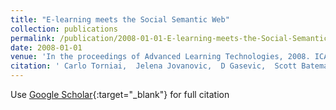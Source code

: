 ```yaml
---
title: "E-learning meets the Social Semantic Web"
collection: publications
permalink: /publication/2008-01-01-E-learning-meets-the-Social-Semantic-Web
date: 2008-01-01
venue: 'In the proceedings of Advanced Learning Technologies, 2008. ICALT&apos;08. Eighth IEEE International Conference on'
citation: ' Carlo Torniai,  Jelena Jovanovic,  D Gasevic,  Scott Bateman,  Marek Hatala, &quot;E-learning meets the Social Semantic Web.&quot; In the proceedings of Advanced Learning Technologies, 2008. ICALT&amp;apos;08. Eighth IEEE International Conference on, 2008.'
---
```

Use [Google Scholar](https://scholar.google.com/scholar?q=E+learning+meets+the+Social+Semantic+Web){:target="_blank"} for full citation